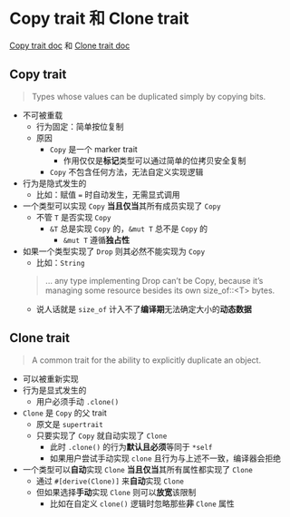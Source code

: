 # Copy trait 和 Clone trait

[Copy trait doc](https://doc.rust-lang.org/std/marker/trait.Copy.html) 和 [Clone trait doc](https://doc.rust-lang.org/std/clone/trait.Clone.html)


## Copy trait

>Types whose values can be duplicated simply by copying bits.

- 不可被重载
    - 行为固定：简单按位复制
    - 原因
        - ``Copy`` 是一个 marker trait
            - 作用仅仅是**标记**类型可以通过简单的位拷贝安全复制
        - ``Copy`` 不包含任何方法，无法自定义实现逻辑
- 行为是隐式发生的
    - 比如：赋值 ``=`` 时自动发生，无需显式调用
- 一个类型可以实现 ``Copy`` **当且仅当**其所有成员实现了 ``Copy``
    - 不管 ``T`` 是否实现 ``Copy``
        - ``&T`` 总是实现 ``Copy`` 的，``&mut T`` 总不是 ``Copy`` 的
            - ``&mut T`` 遵循**独占性**
- 如果一个类型实现了 ``Drop`` 则其必然不能实现为 ``Copy``
    - 比如：``String``    
    >... any type implementing Drop can’t be Copy, because it’s managing some resource besides its own size_of::\<T> bytes.
    - 说人话就是 ``size_of`` 计入不了**编译期**无法确定大小的**动态数据**


## Clone trait

>A common trait for the ability to explicitly duplicate an object.

- 可以被重新实现
- 行为是显式发生的
    - 用户必须手动 ``.clone()``
- ``Clone`` 是 ``Copy`` 的父 trait
    - 原文是 ``supertrait``
    - 只要实现了 ``Copy`` 就自动实现了 ``Clone``
        - 此时 ``.clone()`` 的行为**默认且必须**等同于 ``*self``
        - 如果用户尝试手动实现 ``clone`` 且行为与上述不一致，编译器会拒绝
- 一个类型可以**自动**实现 ``Clone`` **当且仅当**其所有属性都实现了 ``Clone``
    - 通过 ``#[derive(Clone)]`` 来**自动**实现 ``Clone``
    - 但如果选择**手动**实现 ``Clone`` 则可以**放宽**该限制
        - 比如在自定义 ``clone()`` 逻辑时忽略那些**非** ``Clone`` 属性
